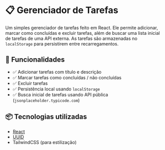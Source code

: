 # 📋 Gerenciador de Tarefas

Um simples gerenciador de tarefas feito em React. Ele permite adicionar, marcar como concluídas e excluir tarefas, além de buscar uma lista inicial de tarefas de uma API externa. As tarefas são armazenadas no `localStorage` para persistirem entre recarregamentos.

## 🚀 Funcionalidades

- ✅ Adicionar tarefas com título e descrição
- ✅ Marcar tarefas como concluídas / não concluídas
- ✅ Excluir tarefas
- ✅ Persistência local usando `localStorage`
- ✅ Busca inicial de tarefas usando API pública (`jsonplaceholder.typicode.com`)

## 📦 Tecnologias utilizadas

- [React](https://react.dev/)
- [UUID](https://www.npmjs.com/package/uuid)
- TailwindCSS (para estilização)
